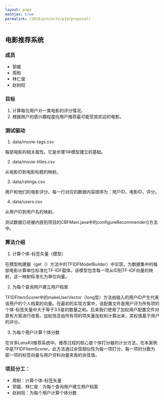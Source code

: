 ```yaml
---
layout: page
mathjax: true
permalink: /2016/projects/p19/proposal/
---
```


## 电影推荐系统

### 成员

- 郭媛
- 周盼
- 林仁俊
- 赵树阳

### 目标

1. 计算每位用户对一类电影的评分情况。
2. 根据用户的感兴趣程度向用户推荐最可能受其欢迎的电影。

### 测试驱动

1. data/movie-tags.csv

每部电影的相关属性。它是步骤1中模型建立的基础。

2. data/movie-titles.csv

从电影ID到电影标题的映射。

3. data/ratings.csv

用户和他们的电影评分。每一行对应的数据内容顺序为：用户ID，电影ID，评分。

4. data/users.csv

从用户ID到用户名的映射。

测试数据已经被内嵌到项目的CBFMain.java中的configureRecommender()方法中。

### 算法介绍

1. 计算个体-标签矢量（模型）

在模型构建器（get（）方法中的TFIDFModelBuilder）中实现，为数据集中的每部电影计算单位标准化TF-IDF载体。该模型包含每一项从ID到TF-IDF向量的映射，这一映射标准化为单位向量。

2. 为每个查询用户建立用户档案

TFIDFItemScorer中的makeUserVector（long型）方法由输入的用户ID产生代表该用户的个人档案的向量。在最初的实现方案中，该配置文件是用户评为所有项的个体-标签矢量中大于等于3.5星的数量之和。后来我们使用了加权用户配置文件对原有方案进行改善。加权信息由所有项的项矢量加权和计算出来，其权值基于用户的评分。

3. 为每个用户计算个体分数

在许多LensKit推荐系统中，推荐过程的核心是个体打分器的计分方法，在本案例中是TFIDFItemScorer。此方法通过余弦相似性为每一项打分，每一项的分数为那一项的标签向量与用户资料向量夹角的余弦值。

### 项目分工：

- 周盼：计算个体-标签矢量
- 郭媛、林仁俊：为每个查询用户建立用户档案
- 赵树阳：为每个用户计算个体分数
